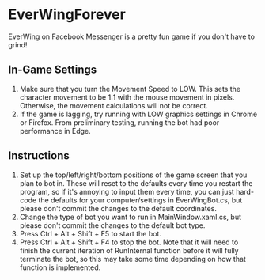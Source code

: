 # EverWingForever
EverWing on Facebook Messenger is a pretty fun game if you don't have to grind!

## In-Game Settings

1. Make sure that you turn the Movement Speed to LOW.  This sets the character movement to be 1:1 with the mouse movement in pixels.  Otherwise, the movement calculations will not be correct.
2. If the game is lagging, try running with LOW graphics settings in Chrome or Firefox.  From preliminary testing, running the bot had poor performance in Edge.

## Instructions

1. Set up the top/left/right/bottom positions of the game screen that you plan to bot in.  These will reset to the defaults every time you restart the program, so if it's annoying to input them every time, you can just hard-code the defaults for your computer/settings in EverWingBot.cs, but please don't commit the changes to the default coordinates.
2. Change the type of bot you want to run in MainWindow.xaml.cs, but please don't commit the changes to the default bot type.
3. Press Ctrl + Alt + Shift + F5 to start the bot.
4. Press Ctrl + Alt + Shift + F4 to stop the bot.  Note that it will need to finish the current iteration of RunInternal function before it will fully terminate the bot, so this may take some time depending on how that function is implemented.
